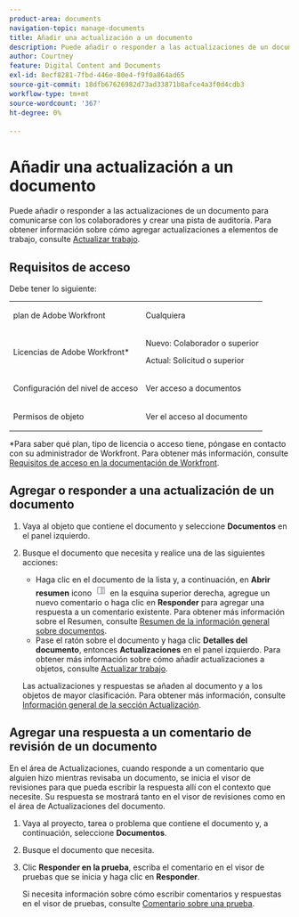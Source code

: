 ```yaml
---
product-area: documents
navigation-topic: manage-documents
title: Añadir una actualización a un documento
description: Puede añadir o responder a las actualizaciones de un documento para comunicarse con los colaboradores y crear una pista de auditoría. Para obtener información sobre cómo agregar actualizaciones a elementos de trabajo, vea Actualizar el trabajo.
author: Courtney
feature: Digital Content and Documents
exl-id: 8ecf8281-7fbd-446e-80e4-f9f0a864ad65
source-git-commit: 18dfb67626982d73ad33871b8afce4a3f0d4cdb3
workflow-type: tm+mt
source-wordcount: '367'
ht-degree: 0%

---
```


# Añadir una actualización a un documento

<!--Audited: April, 2024-->

Puede añadir o responder a las actualizaciones de un documento para comunicarse con los colaboradores y crear una pista de auditoría. Para obtener información sobre cómo agregar actualizaciones a elementos de trabajo, consulte [Actualizar trabajo](../../workfront-basics/updating-work-items-and-viewing-updates/update-work.md).

## Requisitos de acceso

Debe tener lo siguiente:

<table style="table-layout:auto"> 
 <col> 
 <col> 
 <tbody> 
  <tr> 
   <td role="rowheader">plan de Adobe Workfront</td> 
   <td> <p> Cualquiera</p> </td> 
  </tr> 
  <tr> 
   <td role="rowheader">Licencias de Adobe Workfront*</td> 
   <td> <p>Nuevo: Colaborador o superior</p> 
   <p>Actual: Solicitud o superior</p>
   </td> 
  </tr> 
  <tr> 
   <td role="rowheader">Configuración del nivel de acceso</td> 
   <td> <p>Ver acceso a documentos</p> </td> 
  </tr>

<tr> 
   <td role="rowheader">Permisos de objeto</td> 
   <td> <p>Ver el acceso al documento</p> </td> 
  </tr> 
 </tbody> 
</table>

*Para saber qué plan, tipo de licencia o acceso tiene, póngase en contacto con su administrador de Workfront. Para obtener más información, consulte [Requisitos de acceso en la documentación de Workfront](/help/quicksilver/administration-and-setup/add-users/access-levels-and-object-permissions/access-level-requirements-in-documentation.md).

## Agregar o responder a una actualización de un documento

1. Vaya al objeto que contiene el documento y seleccione **Documentos** en el panel izquierdo.
1. Busque el documento que necesita y realice una de las siguientes acciones:

   * Haga clic en el documento de la lista y, a continuación, en **Abrir resumen** icono ![](assets/qs-summary-in-new-toolbar-small.png) en la esquina superior derecha, agregue un nuevo comentario o haga clic en **Responder** para agregar una respuesta a un comentario existente. Para obtener más información sobre el Resumen, consulte [Resumen de la información general sobre documentos](../../documents/managing-documents/summary-for-documents.md).
   * Pase el ratón sobre el documento y haga clic **Detalles del documento**, entonces **Actualizaciones** en el panel izquierdo.
Para obtener más información sobre cómo añadir actualizaciones a objetos, consulte [Actualizar trabajo](../../workfront-basics/updating-work-items-and-viewing-updates/update-work.md).

   Las actualizaciones y respuestas se añaden al documento y a los objetos de mayor clasificación. Para obtener más información, consulte [Información general de la sección Actualización](../../workfront-basics/updating-work-items-and-viewing-updates/updates-tab-overview.md).


## Agregar una respuesta a un comentario de revisión de un documento

En el área de Actualizaciones, cuando responde a un comentario que alguien hizo mientras revisaba un documento, se inicia el visor de revisiones para que pueda escribir la respuesta allí con el contexto que necesite. Su respuesta se mostrará tanto en el visor de revisiones como en el área de Actualizaciones del documento.

1. Vaya al proyecto, tarea o problema que contiene el documento y, a continuación, seleccione **Documentos**.
1. Busque el documento que necesita.

1. Clic **Responder en la prueba**, escriba el comentario en el visor de pruebas que se inicia y haga clic en **Responder**.

   Si necesita información sobre cómo escribir comentarios y respuestas en el visor de pruebas, consulte [Comentario sobre una prueba](../../review-and-approve-work/proofing/reviewing-proofs-within-workfront/comment-on-a-proof/comment-on-proof-1.md).
